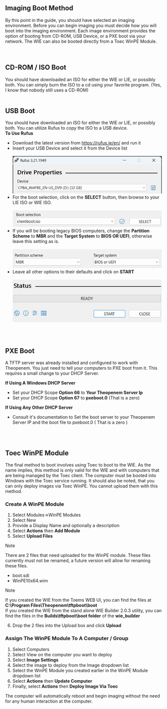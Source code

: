 ## Imaging Boot Method

By this point in the guide, you should have selected an imaging environment.  Before you can begin imaging you must decide how you will boot into the imaging environment.  Each image environment
provides the option of booting from CD-ROM, USB Device, or a PXE boot via your network.  The WIE can also be booted directly from a Toec WinPE Module.  
<br />
<br />

## CD-ROM / ISO Boot
You should have downloaded an ISO for either the WIE or LIE, or possibly both.  You can simply burn the ISO to a cd using your favorite program. (Yes, I know that nobody still uses a CD-ROM)
<br />
<br />

## USB Boot
You should have downloaded an ISO for either the WIE or LIE, or possibly both.  You can utilize Rufus to copy the ISO to a USB device.<br/>
**To Use Rufus**
* Download the latest version from https://rufus.ie/en/ and run it
* Insert your USB Device and select it from the Device list<br/><br/>
![ rufus-1.png ]( /images/rufus-1.png )
* For the boot selection, click on the **SELECT** button, then browse to your LIE ISO or WIE ISO.<br/><br/>
![ rufus-2.png ]( /images/rufus-2.png )
* If you will be booting legacy BIOS computers, change the **Partition Scheme** to **MBR** and the **Target System** to **BIOS OR UEFI**, otherwise leave this setting as is. <br/><br/>
![ rufus-3.png ]( /images/rufus-3.png )
* Leave all other options to their defaults and click on **START**<br/><br/>
![ rufus-4.png ]( /images/rufus-4.png )
<br />
<br />

## PXE Boot
A TFTP server was already installed and configured to work with Theopenem. You just need to tell your computers to PXE boot from it. This requires a small change to your DHCP Server.

**If Using A Windows DHCP Server**
* Set your DHCP Scope **Option 66** to **Your Theopenem Server Ip**
* Set your DHCP Scope **Option 67** to **pxeboot.0** (That is a zero) 

**If Using Any Other DHCP Server**
* Consult it's documentation to Set the boot server to your Theopenem Server IP and the boot file to pxeboot.0 ( That is a zero )

<br />
<br />

## Toec WinPE Module
The final method to boot involves using Toec to boot to the WIE.  As the name implies, this method is only valid for the WIE and with computers that are being managed by the Toec client.  The computer must be booted into Windows with the Toec service running.
It should also be noted, that you can only deploy
images via Toec WinPE.  You cannot upload them with this method.
### Create A WinPE Module
1. Select Modules->WinPE Modules
2. Select New
3. Provide a Display Name and optionally a description
4. Select **Actions** then **Add Module**
5. Select **Upload Files**

> [!NOTE]
> There are 2 files that need uploaded for the WinPE module.  These files currently must not be renamed, a future version will allow for renaming these files.
* boot.sdi
* WinPE10x64.wim

> [!NOTE]
> If you created the WIE from the Toems WEB UI, you can find the files at **C:\Program Files\Theopenem\tftpboot\boot** <br/>
> If you created the WIE from the stand alone WIE Builder 2.0.3 utility, you can find the files in the **Builds\tftpboot\boot folder** of the **wie_builder**

6. Drop the 2 files into the Upload box and click **Upload**

### Assign The WinPE Module To A Computer / Group
1. Select Computers
2. Select View on the computer you want to deploy
3. Select **Image Settings**
4. Select the image to deploy from the Image dropdown list
5. Select the WinPE Module you created earlier in the WinPE Module dropdown list
6. Select **Actions** then **Update Computer**
7. Finally, select **Actions** then **Deploy Image Via Toec**

The computer will automatically reboot and begin imaging without the need for any human interaction at the computer.